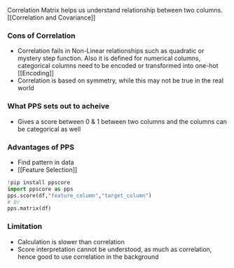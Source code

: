Correlation Matrix helps us understand relationship between two columns. [[Correlation and Covariance]]

### Cons of Correlation
- Correlation fails in Non-Linear relationships such as quadratic or mystery step function. Also it is defined for numerical columns, categorical columns need to be encoded or transformed into one-hot [[Encoding]]
- Correlation is based on symmetry, while this may not be true in the real world

### What PPS sets out to acheive
- Gives a score between 0 & 1 between two columns and the columns can be categorical as well

### Advantages of PPS
- Find pattern in data
- [[Feature Selection]]


```py
!pip install ppscore
import ppscore as pps
pps.score(df,"feature_column","target_column")
# Or
pps.matrix(df)
```


### Limitation
- Calculation is slower than correlation
- Score interpretation cannot be understood, as much as correlation, hence good to use correlation in the background